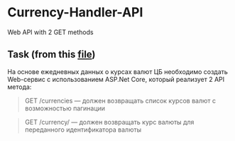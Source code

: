 # Currency-Handler-API
Web API with 2 GET methods

## Task (from this  [file](https://docs.google.com/document/d/1cTLpwJUy9djbNYI1jjj-3Be3NAuryiEsVVFvY99FoY4/edit)) 
На основе ежедневных данных о курсах валют ЦБ необходимо создать Web-сервис с использованием ASP.Net Core, который реализует 2 API метода:
> GET /currencies — должен возвращать список курсов валют с возможностью пагинации

> GET /currency/ — должен возвращать курс валюты для переданного идентификатора валюты


